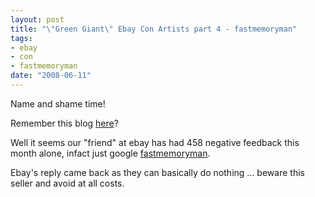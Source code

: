 ```yaml
--- 
layout: post
title: "\"Green Giant\" Ebay Con Artists part 4 - fastmemoryman"
tags: 
- ebay
- con
- fastmemoryman
date: "2008-06-11"
---
```

Name and shame time!

Remember this blog <a href="http://www.saiweb.co.uk/green-giant/green-giant-ebay-con-artists-part-3">here</a>?

Well it seems our "friend" at ebay has had 458 negative feedback this month alone, infact just google <a href="http://www.google.co.uk/search?q=fastmemoryman">fastmemoryman</a>.

Ebay's reply came back as they can basically do nothing ... beware this seller and avoid at all costs.
